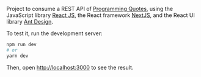 Project to consume a REST API of [Programming Quotes](https://programming-quotes-api.herokuapp.com/index.html), using the JavaScript library [React JS](https://reactjs.org/docs/getting-started.html), the React framework [NextJS](https://nextjs.org/docs/getting-started), and the React UI library [Ant Design](https://ant.design/docs/react/introduce).


To test it, run the development server:

```bash
npm run dev
# or
yarn dev
```

Then, open [http://localhost:3000](http://localhost:3000) to see the result.